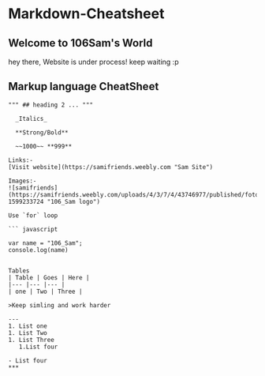 # Markdown-Cheatsheet

## Welcome to 106Sam's World

hey there, Website is under process! 
keep waiting :p

## Markup language CheatSheet

``` """ # heading 1 """
""" ## heading 2 ... """
 
  _Italics_ 
 
  **Strong/Bold**
 
  ~~1000~~ **999**

Links:-
[Visit website](https://samifriends.weebly.com "Sam Site")

Images:-
![samifriends](https://samifriends.weebly.com/uploads/4/3/7/4/43746977/published/fotojet1.jpg?1599233724 "106_Sam logo")

Use `for` loop

``` javascript 

var name = "106_Sam";
console.log(name)


Tables
| Table | Goes | Here |
|--- |--- |--- |
| one | Two | Three |

>Keep simling and work harder

---
1. List one 
1. List Two 
1. List Three 
   1.List four 

- List four 
***
